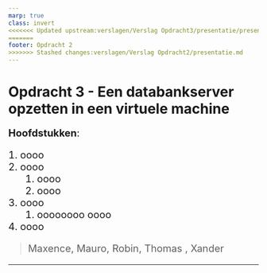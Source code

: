 ```yaml
---
marp: true
class: invert
<<<<<<< Updated upstream:verslagen/Verslag Opdracht3/presentatie/presentatie.md
=======
footer: Opdracht 2
>>>>>>> Stashed changes:verslagen/Verslag Opdracht2/presentatie.md
---
```


<style>
    p, ul, li {font-size: 20px;}
    a{color:grey; text-decoration:underline;}
    a:hover{color:#eee;}
    section{justify-content:flex-start;}
</style>

# Opdracht 3 - Een databankserver opzetten in een virtuele machine

**Hoofdstukken**:

1. oooo
2. oooo
   1. oooo
   2. oooo
3. oooo
   1. oooooooo oooo
4. oooo

> Maxence, Mauro, Robin, Thomas , Xander

---
